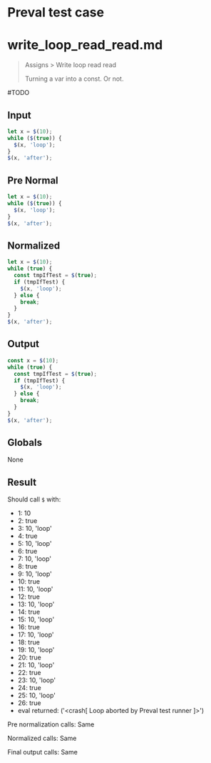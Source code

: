 # Preval test case

# write_loop_read_read.md

> Assigns > Write loop read read
>
> Turning a var into a const. Or not.

#TODO

## Input

`````js filename=intro
let x = $(10);
while ($(true)) {
  $(x, 'loop');
}
$(x, 'after');
`````

## Pre Normal

`````js filename=intro
let x = $(10);
while ($(true)) {
  $(x, 'loop');
}
$(x, 'after');
`````

## Normalized

`````js filename=intro
let x = $(10);
while (true) {
  const tmpIfTest = $(true);
  if (tmpIfTest) {
    $(x, 'loop');
  } else {
    break;
  }
}
$(x, 'after');
`````

## Output

`````js filename=intro
const x = $(10);
while (true) {
  const tmpIfTest = $(true);
  if (tmpIfTest) {
    $(x, 'loop');
  } else {
    break;
  }
}
$(x, 'after');
`````

## Globals

None

## Result

Should call `$` with:
 - 1: 10
 - 2: true
 - 3: 10, 'loop'
 - 4: true
 - 5: 10, 'loop'
 - 6: true
 - 7: 10, 'loop'
 - 8: true
 - 9: 10, 'loop'
 - 10: true
 - 11: 10, 'loop'
 - 12: true
 - 13: 10, 'loop'
 - 14: true
 - 15: 10, 'loop'
 - 16: true
 - 17: 10, 'loop'
 - 18: true
 - 19: 10, 'loop'
 - 20: true
 - 21: 10, 'loop'
 - 22: true
 - 23: 10, 'loop'
 - 24: true
 - 25: 10, 'loop'
 - 26: true
 - eval returned: ('<crash[ Loop aborted by Preval test runner ]>')

Pre normalization calls: Same

Normalized calls: Same

Final output calls: Same
